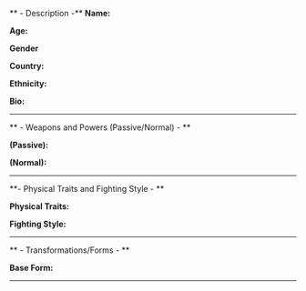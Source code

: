 ** - Description -**
**Name:**

**Age:**

**Gender**

**Country:**

**Ethnicity:**

**Bio:**

-----
** - Weapons and Powers (Passive/Normal) - **

**(Passive):**

**(Normal):**

-----
**- Physical Traits and Fighting Style - **

**Physical Traits:**

**Fighting Style:**

-----
** - Transformations/Forms - **

**Base Form:**

-----
